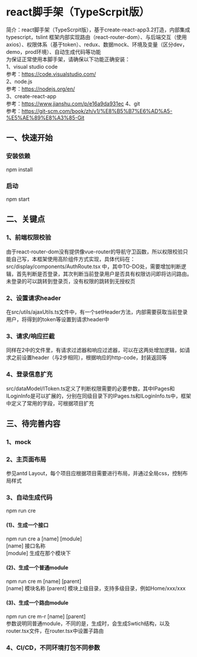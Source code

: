 # react脚手架（TypeScrpit版）
简介：react脚手架（TypeScrpit版），基于create-react-app3.2打造，内部集成typescript，tslint
框架内部实现路由（react-router-dom）、与后端交互（使用axios）、权限体系（基于token）、redux、数据mock、环境及变量（区分dev，demo，prod环境）、自动生成代码等功能  
为保证正常使用本脚手架，请确保以下功能正确安装：  
1、visual studio code  
参考：https://code.visualstudio.com/  
2、node.js  
参考：https://nodejs.org/en/  
3、create-react-app  
参考：https://www.jianshu.com/p/e16a9da931ec 
4、git  
参考：https://git-scm.com/book/zh/v1/%E8%B5%B7%E6%AD%A5-%E5%AE%89%E8%A3%85-Git 


## 一、快速开始
### 安装依赖
npm install

### 启动
npm start

## 二、关键点
### 1、前端权限校验
由于react-router-dom没有提供像vue-router的导航守卫函数，所以权限校验只能自己写，本框架使用高阶组件方式实现，具体代码在：src/display/components/AuthRoute.tsx 中，其中TO-DO处，需要增加判断逻辑，首先判断是否登录，其次判断当前登录用户是否具有权限访问即将访问路由。未登录的可以跳转到登录页，没有权限的跳转到无授权页

### 2、设置请求header
在src/utils/ajaxUtils.ts文件中，有一个setHeader方法，内部需要获取当前登录用户，将得到的token等设置到请求header中

### 3、请求/响应拦截
同样在2中的文件里，有请求过滤器和响应过滤器，可以在这两处增加逻辑，如请求之前设置header（与2步相同），根据响应的http-code，封装返回等

### 4、登录信息扩充
src/dataModel/IToken.ts定义了判断权限需要的必要参数，其中IPages和ILoginInfo是可以扩展的，分别在同级目录下的IPages.ts和ILoginInfo.ts中，框架中定义了常用的字段，可根据项目扩充

## 三、待完善内容
### 1、mock
### 2、主页面布局
参见antd Layout，每个项目应根据项目需要进行布局，并通过全局css，控制布局样式

### 3、自动生成代码
npm run cre
#### (1)、生成一个接口
npm run cre a [name] [module]  
[name] 接口名称  
[module] 生成在那个模块下  

#### (2)、生成一个普通module
npm run cre m [name] [parent]  
[name] 模块名称
[parent] 模块上级目录，支持多级目录，例如Home/xxx/xxx

#### (3)、生成一个路由module
npm run cre m-r [name] [parent]  
参数说明同普通module，不同的是，生成时，会生成Swtich结构，以及router.tsx文件，在router.tsx中设置子路由

### 4、CI/CD，不同环境打包不同参数
